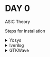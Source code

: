 # DAY 0

ASIC Theory

Steps for installation

<details>
<summary>Yosys</summary>

![Yosys](./Images/yosys.png)

```bash
$ git clone https://github.com/YosysHQ/yosys.git
$ cd yosys-master 
$ sudo apt install make (If make is not installed please install it) 
$ sudo apt-get install build-essential clang bison flex \
    libreadline-dev gawk tcl-dev libffi-dev git \
    graphviz xdot pkg-config python3 libboost-system-dev \
    libboost-python-dev libboost-filesystem-dev zlib1g-dev
$ make config-gcc
$ make 
$ sudo make install
```

</details>

<details>
<summary>Iverilog</summary>

![Iverilog](./Images/iverilog.png)

</details>

<details>
<summary>GTKWave</summary>

![GTKWave](./Images/gtkwave.png)

</details>
